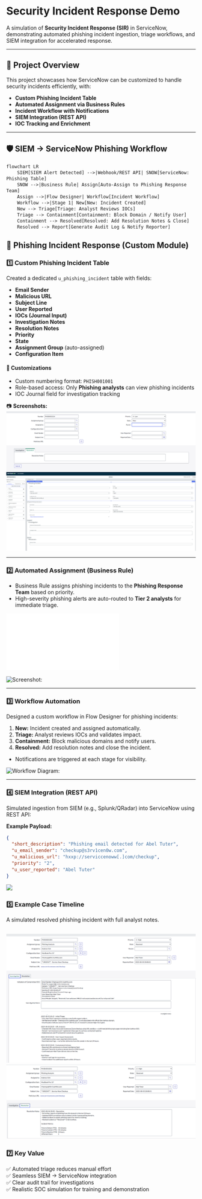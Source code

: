 # Security Incident Response Demo

A simulation of **Security Incident Response (SIR)** in ServiceNow, demonstrating automated phishing incident ingestion, triage workflows, and SIEM integration for accelerated response.

---

## 📌 Project Overview
This project showcases how ServiceNow can be customized to handle security incidents efficiently, with:  
- **Custom Phishing Incident Table**  
- **Automated Assignment via Business Rules**  
- **Incident Workflow with Notifications**  
- **SIEM Integration (REST API)**  
- **IOC Tracking and Enrichment**

---

## 🛡 SIEM → ServiceNow Phishing Workflow

```mermaid
flowchart LR
    SIEM[SIEM Alert Detected] -->|Webhook/REST API| SNOW[ServiceNow: Phishing Table]
    SNOW -->|Business Rule| Assign[Auto-Assign to Phishing Response Team]
    Assign -->|Flow Designer| Workflow[Incident Workflow]
    Workflow -->|Stage 1| New[New: Incident Created]
    New --> Triage[Triage: Analyst Reviews IOCs]
    Triage --> Containment[Containment: Block Domain / Notify User]
    Containment --> Resolved[Resolved: Add Resolution Notes & Close]
    Resolved --> Report[Generate Audit Log & Notify Reporter]
```
## 🎯 Phishing Incident Response (Custom Module)

### 1️⃣ Custom Phishing Incident Table
Created a dedicated `u_phishing_incident` table with fields:

- **Email Sender**
- **Malicious URL**
- **Subject Line**
- **User Reported**
- **IOCs (Journal Input)**
- **Investigation Notes**
- **Resolution Notes**
- **Priority**
- **State**
- **Assignment Group** (auto-assigned)
- **Configuration Item**

#### 🔑 Customizations
- Custom numbering format: `PHISH001001`
- Role-based access: Only **Phishing analysts** can view phishing incidents
- IOC Journal field for investigation tracking

📷 **Screenshots:** 
![Phishing Incident Table](./screenshots/PhishingIncidentTable.png)
![Phishing Builder Screenshot](./screenshots/Servicenow_PhishingBuilder.png)

---

### 2️⃣ Automated Assignment (Business Rule)
- Business Rule assigns phishing incidents to the **Phishing Response Team** based on priority.
- High-severity phishing alerts are auto-routed to **Tier 2 analysts** for immediate triage.

![**Business Rule Script:**](./scripts/auto_assign.js) 
 
![**Screenshot:**](./screenshots/Buisness_Rule_for_Phishing_Incidents.png)


---

### 3️⃣ Workflow Automation
Designed a custom workflow in Flow Designer for phishing incidents:

1. **New:** Incident created and assigned automatically.
2. **Triage:** Analyst reviews IOCs and validates impact.
3. **Containment:** Block malicious domains and notify users.
4. **Resolved:** Add resolution notes and close the incident.

- Notifications are triggered at each stage for visibility.

![**Workflow Diagram:** ](./screenshots/Phishing_Workflow.png)


---

### 4️⃣ SIEM Integration (REST API)
Simulated ingestion from SIEM (e.g., Splunk/QRadar) into ServiceNow using REST API:

**Example Payload:**
```json
{
  "short_description": "Phishing email detected for Abel Tuter",
  "u_email_sender": "checkup@s3rv1cen0w.com",
  "u_malicious_url": "hxxp://serviccenoww[.]com/checkup",
  "priority": "2",
  "u_user_reported": "Abel Tuter"
}
```
![](./screenshots/REST_API_POST_REQUEST.png)

### 5️⃣ Example Case Timeline  
A simulated resolved phishing incident with full analyst notes. 

![Investigation Notes](./screenshots/PhishingIncidentexample1.png)
![Resoluiton Notes](./screenshots/PhishingIncidentexample2.png)
---

### 7️⃣ Key Value  
✅ Automated triage reduces manual effort  
✅ Seamless SIEM → ServiceNow integration  
✅ Clear audit trail for investigations  
✅ Realistic SOC simulation for training and demonstration
